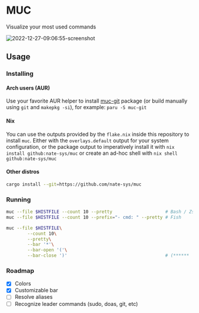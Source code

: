 # MUC
Visualize your most used commands  

![2022-12-27-09:06:55-screenshot](https://user-images.githubusercontent.com/96471299/209619604-9d1e61ef-d60a-4091-b71b-e071c636f1b9.png)


## Usage

### Installing

#### Arch users (AUR)

Use your favorite AUR helper to install [muc-git](https://aur.archlinux.org/packages/muc-git) package (or build manually using `git` and `makepkg -si`), for example: `paru -S muc-git`

#### Nix

You can use the outputs provided by the `flake.nix` inside this repository to install `muc`. Either with the `overlays.default` output for your system configuration, or the package output to imperatively install it with `nix install github:nate-sys/muc` or create an ad-hoc shell with `nix shell github:nate-sys/muc`

#### Other distros

```sh
cargo install --git=https://github.com/nate-sys/muc
```

### Running

```sh
muc --file $HISTFILE --count 10 --pretty                    # Bash / Zsh
muc --file $HISTFILE --count 10 --prefix="- cmd: " --pretty # Fish

muc --file $HISTFILE\
        --count 10\
        --pretty\
        --bar '*'\
        --bar-open '('\
        --bar-close ')'                                     # (******    ) 
```

### Roadmap
- [X] Colors
- [X] Customizable bar
- [ ] Resolve aliases
- [ ] Recognize leader commands (sudo, doas, git, etc)
